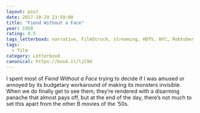 ```yaml
---
layout: post 
date: 2017-10-29 23:59:00
title: "Fiend Without a Face"
year: 1958
rating: 0.5
tags_letterboxd: narrative, FilmStruck, streaming, HDTV, NYC, Robtober
tags:
  - film
category: Letterboxd
canonical: https://boxd.it/ljC9d
---
```


I spent most of <cite>Fiend Without a Face</cite> trying to decide if I was amused or annoyed by its budgetary workaround of making its monsters invisible. When we do finally get to see them, they’re rendered with a disarming panache that almost pays off, but at the end of the day, there’s not much to set this apart from the other B movies of the ’50s.